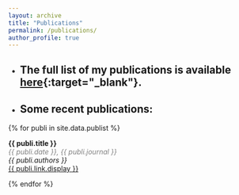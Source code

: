 ```yaml
---
layout: archive
title: "Publications"
permalink: /publications/
author_profile: true
---
```


* ## The full list of my publications is available [here](https://ui.adsabs.harvard.edu/search/q=%20author%3A%22lico%2C%20rocco%22&sort=date%20desc%2C%20bibcode%20desc&p_=0){:target="\_blank"}.

* ## Some recent publications:

{% for publi in site.data.publist %}

 <strong> {{ publi.title }} </strong> <br />
 <span style="color:grey"> <em>{{ publi.date }},  {{ publi.journal }} </em> </span> <br />
  <em>{{ publi.authors }} </em><br /> <a href="{{ publi.link.url }}">{{ publi.link.display }}</a>
 
{% endfor %}





